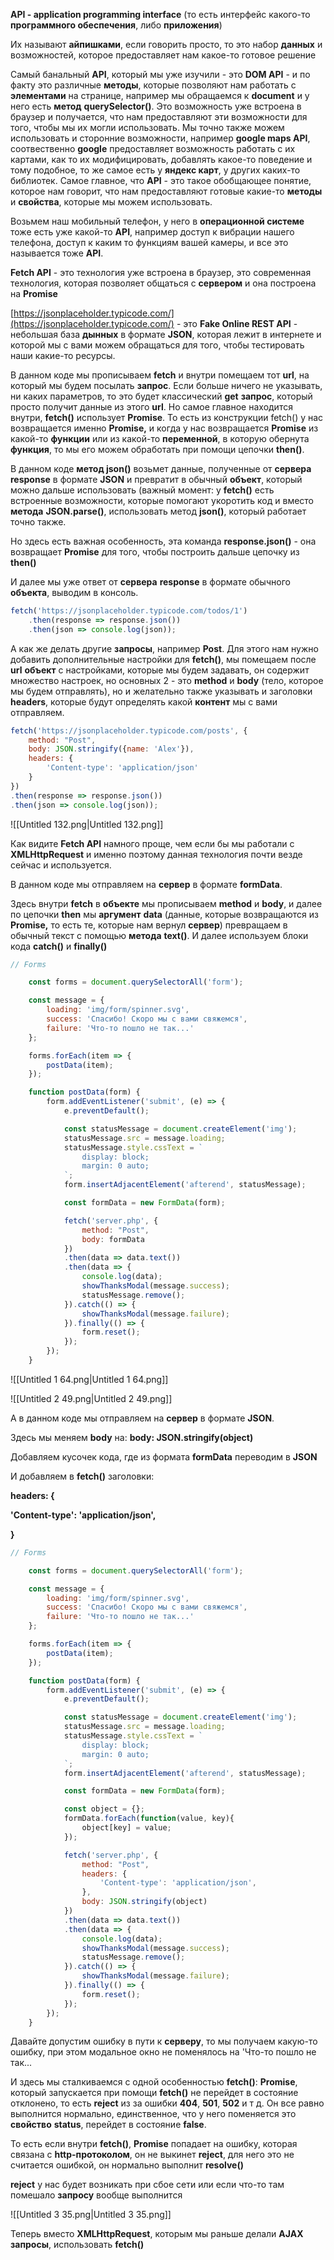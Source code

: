 **API - application programming interface** (то есть интерфейс какого-то **программного обеспечения**, либо **приложения**)

Их называют **айпишками**, если говорить просто, то это набор **данных** и возможностей, которое предоставляет нам какое-то готовое решение

Самый банальный **API**, который мы уже изучили - это **DOM API** - и по факту это различные **методы**, которые позволяют нам работать с **элементами** на странице, например мы обращаемся к **document** и у него есть **метод** **querySelector()**. Это возможность уже встроена в браузер и получается, что нам предоставляют эти возможности для того, чтобы мы их могли использовать. Мы точно также можем использовать и сторонние возможности, например **google maps API**, соотвественно **google** предоставляет возможность работать с их картами, как то их модифицировать, добавлять какое-то поведение и тому подобное, то же самое есть у **яндекс карт**, у других каких-то библиотек. Самое главное, что **API** - это такое обобщающее понятие, которое нам говорит, что нам предоставляют готовые какие-то **методы** и **свойства**, которые мы можем использовать.

Возьмем наш мобильный телефон, у него в **операционной системе** тоже есть уже какой-то **API**, например доступ к вибрации нашего телефона, доступ к каким то функциям вашей камеры, и все это называется тоже **API**.

**Fetch API** - это технология уже встроена в браузер, это современная технология, которая позволяет общаться с **сервером** и она построена на **Promise**

[https://jsonplaceholder.typicode.com/](https://jsonplaceholder.typicode.com/) - это **Fake Online REST API** - небольшая база **дынных** в формате **JSON**, которая лежит в интернете и которой мы с вами можем обращаться для того, чтобы тестировать наши какие-то ресурсы.

В данном коде мы прописываем **fetch** и внутри помещаем тот **url**, на который мы будем посылать **запрос**. Если больше ничего не указывать, ни каких параметров, то это будет классический **get** **запрос**, который просто получит данные из этого **url**. Но самое главное находится внутри, **fetch()** использует **Promise**. То есть из конструкции fetch() у нас возвращается именно **Promise,** и когда у нас возвращается **Promise** из какой-то **функции** или из какой-то **переменной**, в которую обернута **функция**, то мы его можем обработать при помощи цепочки **then()**.

В данном коде **метод json()** возьмет данные, полученные от **сервера** **response** в формате **JSON** и превратит в обычный **объект**, который можно дальше использовать (важный момент: у **fetch()** есть встроенные возможности, которые помогают укоротить код и вместо **метода** **JSON.parse()**, использовать метод **json()**, который работает точно также.

Но здесь есть важная особенность, эта команда **response.json()** - она возвращает **Promise** для того, чтобы построить дальше цепочку из **then()**

И далее мы уже ответ от **сервера** **response** в формате обычного **объекта**, выводим в консоль.

```JavaScript
fetch('https://jsonplaceholder.typicode.com/todos/1')
    .then(response => response.json())
    .then(json => console.log(json));
```

А как же делать другие **запросы**, например **Post**. Для этого нам нужно добавить дополнительные настройки для **fetch()**, мы помещаем после **url** **объект** с настройками, которые мы будем задавать, он содержит множество настроек, но основных 2 - это **method** и **body** (тело, которое мы будем отправлять), но и желательно также указывать и заголовки **headers**, которые будут определять какой **контент** мы с вами отправляем.

```JavaScript
fetch('https://jsonplaceholder.typicode.com/posts', {
    method: "Post",
    body: JSON.stringify({name: 'Alex'}),
    headers: {
        'Content-type': 'application/json'
    }
})
.then(response => response.json())
.then(json => console.log(json));
```

![[Untitled 132.png|Untitled 132.png]]

Как видите **Fetch API** намного проще, чем если бы мы работали с **XMLHttpRequest** и именно поэтому данная технология почти везде сейчас и используется.

  

В данном коде мы отправляем на **сервер** в формате **formData**.

Здесь внутри **fetch** в **объекте** мы прописываем **method** и **body**, и далее по цепочки **then** мы **аргумент** **data** (данные, которые возвращаются из **Promise,** то есть те, которые нам вернул **сервер**) превращаем в обычный текст с помощью **метода** **text()**. И далее используем блоки кода **catch()** и **finally()**

```JavaScript
// Forms 

    const forms = document.querySelectorAll('form');

    const message = {
        loading: 'img/form/spinner.svg',
        success: 'Спасибо! Скоро мы с вами свяжемся',
        failure: 'Что-то пошло не так...'
    };

    forms.forEach(item => {
        postData(item);
    });

    function postData(form) {
        form.addEventListener('submit', (e) => {
            e.preventDefault();

            const statusMessage = document.createElement('img');
            statusMessage.src = message.loading;
            statusMessage.style.cssText = `
                display: block;
                margin: 0 auto;
            `;
            form.insertAdjacentElement('afterend', statusMessage);

            const formData = new FormData(form);

            fetch('server.php', {
                method: "Post",
                body: formData
            })
            .then(data => data.text())
            .then(data => {
                console.log(data);
                showThanksModal(message.success);
                statusMessage.remove();
            }).catch(() => {
                showThanksModal(message.failure);
            }).finally(() => {
                form.reset();
            });
        });
    }
```

![[Untitled 1 64.png|Untitled 1 64.png]]

![[Untitled 2 49.png|Untitled 2 49.png]]

А в данном коде мы отправляем на **сервер** в формате **JSON**.

Здесь мы меняем **body** на: **body: JSON.stringify(object)**

Добавляем кусочек кода, где из формата **formData** переводим в **JSON**

И добавляем в **fetch()** заголовки:

**headers: {**

**'Content-type': 'application/json',**

**}**

```JavaScript
// Forms 

    const forms = document.querySelectorAll('form');

    const message = {
        loading: 'img/form/spinner.svg',
        success: 'Спасибо! Скоро мы с вами свяжемся',
        failure: 'Что-то пошло не так...'
    };

    forms.forEach(item => {
        postData(item);
    });

    function postData(form) {
        form.addEventListener('submit', (e) => {
            e.preventDefault();

            const statusMessage = document.createElement('img');
            statusMessage.src = message.loading;
            statusMessage.style.cssText = `
                display: block;
                margin: 0 auto;
            `;
            form.insertAdjacentElement('afterend', statusMessage);

            const formData = new FormData(form);

            const object = {};
            formData.forEach(function(value, key){
                object[key] = value;
            });

            fetch('server.php', {
                method: "Post",
                headers: {
                    'Content-type': 'application/json',
                },
                body: JSON.stringify(object)
            })
            .then(data => data.text())
            .then(data => {
                console.log(data);
                showThanksModal(message.success);
                statusMessage.remove();
            }).catch(() => {
                showThanksModal(message.failure);
            }).finally(() => {
                form.reset();
            });
        });
    }
```

Давайте допустим ошибку в пути к **серверу**, то мы получаем какую-то ошибку, при этом модальное окно не поменялось на 'Что-то пошло не так...

И здесь мы сталкиваемся с одной особенностью **fetch()**: **Promise**, который запускается при помощи **fetch()** не перейдет в состояние отклонено, то есть **reject** из за ошибки **404**, **501**, **502** и т д. Он все равно выполнится нормально, единственное, что у него поменяется это **свойство** **status**, перейдет в состояние **false**.

То есть если внутри **fetch()**, **Promise** попадает на ошибку, которая связана с **http-протоколом**, он не выкинет **reject**, для него это не считается ошибкой, он нормально выполнит **resolve()**

**reject** у нас будет возникать при сбое сети или если что-то там помешало **запросу** вообще выполнится

![[Untitled 3 35.png|Untitled 3 35.png]]

Теперь вместо **XMLHttpRequest**, которым мы раньше делали **AJAX** **запросы**, использовать **fetch()**